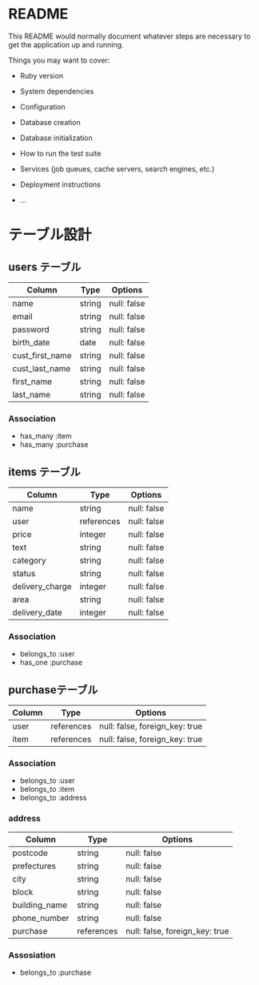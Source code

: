 # README

This README would normally document whatever steps are necessary to get the
application up and running.

Things you may want to cover:

* Ruby version

* System dependencies

* Configuration

* Database creation

* Database initialization

* How to run the test suite

* Services (job queues, cache servers, search engines, etc.)

* Deployment instructions

* ...

# テーブル設計

## users テーブル


| Column          | Type   | Options     |
| --------        | ------ | ----------- |
| name            | string | null: false |
| email           | string | null: false |
| password        | string | null: false |
| birth_date      | date   | null: false |
| cust_first_name | string | null: false |
| cust_last_name  | string | null: false |
| first_name      | string | null: false |
| last_name       | string | null: false |


### Association
- has_many :item
- has_many :purchase

## items テーブル

| Column          | Type       | Options     |
| ------          | ------     | ----------- |
| name            | string     | null: false |
| user            | references | null: false |
| price           | integer    | null: false |
| text            | string     | null: false |
| category        | string     | null: false |
| status          | string     | null: false |
| delivery_charge | integer    | null: false |
| area            | string     | null: false |
| delivery_date   | integer    | null: false |


### Association

- belongs_to :user
- has_one :purchase

## purchaseテーブル

| Column        | Type       | Options                        |
| ------        | ---------- | ------------------------------ |
| user          | references | null: false, foreign_key: true |    
| item          | references | null: false, foreign_key: true |                   

### Association

- belongs_to :user
- belongs_to :item
- belongs_to :address

### address

| Column        | Type       | Options                        |
| ------        | ---------- | ------------------------------ |
| postcode      | string     | null: false                    |
| prefectures   | string     | null: false                    |
| city          | string     | null: false                    |
| block         | string     | null: false                    |
| building_name | string     | null: false                    |
| phone_number  | string     | null: false                    |
| purchase      | references | null: false, foreign_key: true |

### Assosiation

- belongs_to :purchase





